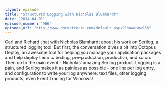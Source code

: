 ```yaml
---
layout: episode
title: "Structured Logging with Nicholas Blumhardt"
date: "2014-04-08"
episode_number: "966"
episode_url: "http://www.dotnetrocks.com/default.aspx?ShowNum=966"
---
```


Carl and Richard chat with Nicholas Blumhardt about his work on Serilog, a structured logging tool. But first, the conversation dives a bit into Octopus Deploy, an awesome tool for helping you manage your application packages and help deploy them to testing, pre-production, production, and so on. Then on to the main event - Nicholas' amazing Serilog product. Logging is a pain, and Serilog makes it as painless as possible - one line per log entry, and configuration to write your log anywhere: text files, other logging products, even Event Tracing for Windows!
